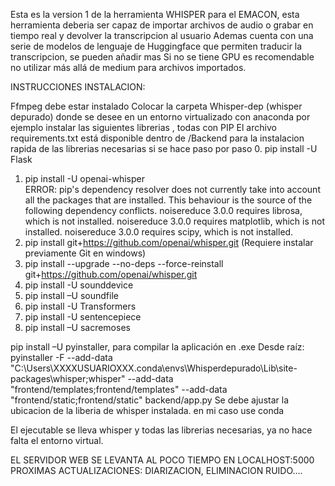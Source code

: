 Esta es la version 1 de la herramienta WHISPER para el EMACON, esta herramienta deberia ser capaz de importar archivos de audio o grabar en tiempo real y devolver la transcripcion al usuario
Ademas cuenta con una serie de modelos de lenguaje de Huggingface que permiten traducir la transcripcion, se pueden añadir mas
Si no se tiene GPU es recomendable no utilizar más allá de medium para archivos importados.

INSTRUCCIONES INSTALACION:

Ffmpeg debe estar instalado
Colocar la carpeta Whisper-dep (whisper depurado) donde se desee
en un entorno virtualizado con anaconda por ejemplo instalar las siguientes librerias , todas con PIP
El archivo requirements.txt está disponible dentro de /Backend para la instalacion rapida de las librerias necesarias
si se hace paso por paso
0. pip install -U Flask
1. pip install -U openai-whisper  
ERROR: pip's dependency resolver does not currently take into account all the packages that are installed. This behaviour is the source of the following dependency conflicts.
noisereduce 3.0.0 requires librosa, which is not installed.
noisereduce 3.0.0 requires matplotlib, which is not installed.
noisereduce 3.0.0 requires scipy, which is not installed.
4. pip install git+https://github.com/openai/whisper.git  (Requiere instalar previamente Git en windows)
5. pip install --upgrade --no-deps --force-reinstall git+https://github.com/openai/whisper.git
6. pip install -U sounddevice 
7. pip install –U soundfile
8. pip install -U Transformers
9. pip install -U sentencepiece
10. pip install –U sacremoses

pip install –U pyinstaller, para compilar la aplicación en .exe
Desde raíz: pyinstaller -F --add-data "C:\Users\XXXXUSUARIOXXX\.conda\envs\Whisperdepurado\Lib\site-packages\whisper;whisper" --add-data "frontend/templates;frontend/templates" --add-data "frontend/static;frontend/static" backend/app.py
Se debe ajustar la ubicacion de la liberia de whisper instalada. en mi caso use conda

El ejecutable se lleva whisper y todas las librerias necesarias, ya no hace falta el entorno virtual.

EL SERVIDOR WEB SE LEVANTA AL POCO TIEMPO EN LOCALHOST:5000
PROXIMAS ACTUALIZACIONES: DIARIZACION, ELIMINACION RUIDO....
